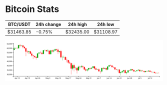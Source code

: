 # Bitcoin Stats

BTC/USDT|24h change|24h high|24h low|
|---|---|---|---|
|$31463.85|-0.75%|$32435.00|$31108.97|

<img src="./chart.svg">
